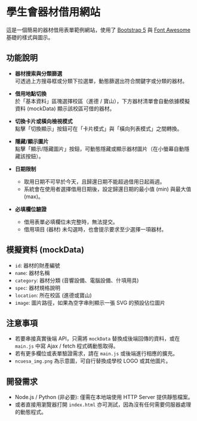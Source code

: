 # 學生會器材借用網站

這是一個簡易的器材借用表單範例網站，使用了 [Bootstrap 5](https://getbootstrap.com/) 與 [Font Awesome](https://fontawesome.com/) 基礎的樣式與圖示。

## 功能說明

- **器材搜索與分類篩選**  
  可透過上方搜尋框或分類下拉選單，動態篩選出符合關鍵字或分類的器材。
  
- **借用地點切換**  
  於「基本資料」區塊選擇校區（進德 / 寶山），下方器材清單會自動依據模擬資料 (mockData) 顯示該校區可借的器材。
  
- **切換卡片或橫向檢視模式**  
  點擊「切換顯示」按鈕可在「卡片模式」與「橫向列表模式」之間轉換。
  
- **隱藏/顯示圖片**  
  點擊「顯示/隱藏圖片」按鈕，可動態隱藏或顯示器材圖片（在小螢幕自動隱藏該按鈕）。
  
- **日期限制**  
  - 取用日期不可早於今天，且歸還日期不能超過借用日起兩週。  
  - 系統會在使用者選擇借用日期後，設定歸還日期的最小值 (min) 與最大值 (max)。
  
- **必填欄位驗證**  
  - 借用表單必填欄位未完整時，無法提交。  
  - 借用項目 (器材) 未勾選時，也會提示要求至少選擇一項器材。

## 模擬資料 (mockData)

- `id`: 器材的財產編號
- `name`: 器材名稱
- `category`: 器材分類 (音響設備、電腦設備、什項用具)
- `spec`: 器材規格說明
- `location`: 所在校區 (進德或寶山)
- `image`: 圖片路徑，如果為空字串則顯示一張 SVG 的預設佔位圖片

## 注意事項

- 若要串接真實後端 API，只需將 `mockData` 替換成後端回傳的資料，或在 `main.js` 中寫 Ajax / fetch 程式碼動態取得。
- 若有更多欄位或表單驗證需求，請在 `main.js` 或後端進行相應的擴充。
- `ncuesa_img.png` 為示意圖，可自行替換成學校 LOGO 或其他圖片。

## 開發需求

- Node.js / Python (非必要): 僅需在本地端使用 HTTP Server 提供靜態檔案。
- 或者直接用瀏覽器打開 `index.html` 亦可測試，因為沒有任何需要伺服器處理的動態程式。

